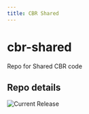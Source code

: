 ```yaml
---
title: CBR Shared
---
```


# cbr-shared
Repo for Shared CBR code


## Repo details

![Current Release](https://img.shields.io/badge/release-v0.3.42-blue)

